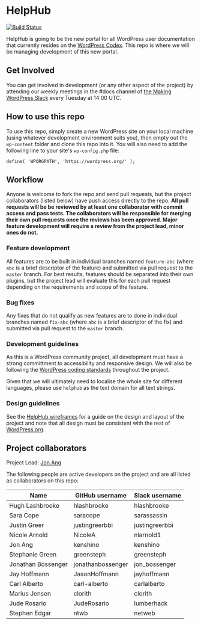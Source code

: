 # HelpHub

[![Build Status](https://travis-ci.org/Kenshino/HelpHub.svg?branch=master)](https://travis-ci.org/Kenshino/HelpHub) 


HelpHub is going to be the new portal for all WordPress user documentation that currently resides on the [WordPress Codex](https://codex.wordpress.org/). This repo is where we will be managing development of this new portal.

## Get Involved

You can get involved in development (or any other aspect of the project) by attending our weekly meetings in the #docs channel of [the Making WordPress Slack](https://make.wordpress.org/chat/) every Tuesday at 14:00 UTC.

## How to use this repo

To use this repo, simply create a new WordPress site on your local machine (using whatever development environment suits you), then empty out the `wp-content` folder and clone this repo into it. You will also need to add the following line to your site's `wp-config.php` file:

```
define( 'WPORGPATH', 'https://wordpress.org/' );
```

## Workflow

Anyone is welcome to fork the repo and send pull requests, but the project collaborators (listed below) have push access directly to the repo. **All pull requests will be be reviewed by at least one collaborator with commit access and pass tests. The collaborators will be responsible for merging their own pull requests once the reviews has been approved. Major feature development will require a review from the project lead, minor ones do not.**

### Feature development

All features are to be built in individual branches named `feature-abc` (where `abc` is a brief descriptor of the feature) and submitted via pull request to the `master` branch. For best results, features should be separated into their own plugins, but the project lead will evaluate this for each pull request depending on the requirements and scope of the feature.

### Bug fixes

Any fixes that do not qualify as new features are to done in individual branches named `fix-abc` (where `abc` is a brief descriptor of the fix) and submitted via pull request to the `master` branch.

### Development guidelines

As this is a WordPress community project, all development must have a strong committment to accessibility and responsive design. We will also be following the [WordPress coding standards](https://codex.wordpress.org/WordPress_Coding_Standards) throughout the project.

Given that we will ultimately need to localise the whole site for different languages, please use `helphub` as the text domain for all text strings.

### Design guidelines

See the [HelpHub wireframes](https://wp-commhub.mybalsamiq.com/projects/helphub/grid) for a guide on the design and layout of the project and note that all design must be consistent with the rest of [WordPress.org](https://wordpress.org/).

## Project collaborators

Project Lead: [Jon Ang](https://profiles.wordpress.org/kenshino)

The following people are active developers on the project and are all listed as collaborators on this repo:

| Name               	| GitHub username   	| Slack username 	|
|--------------------	|-------------------	|----------------	|
| Hugh Lashbrooke    	| hlashbrooke       	| hlashbrooke    	|
| Sara Cope          	| saracope          	| sarassassin    	|
| Justin Greer       	| justingreerbbi    	| justingreerbbi 	|
| Nicole Arnold      	| NicoleA           	| nlarnold1      	|
| Jon Ang           	| kenshino          	| kenshino       	|
| Stephanie Green    	| greensteph        	| greensteph     	|
| Jonathan Bossenger 	| jonathanbossenger 	| jon_bossenger  	|
| Jay Hoffmann       	| JasonHoffmann     	| jayhoffmann    	|
| Carl Alberto        | carl-alberto        | carlalberto     |
| Marius Jensen       | clorith             | clorith         |
| Jude Rosario        | JudeRosario         | lumberhack      |
| Stephen Edgar       | ntwb                | netweb          |
